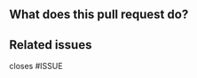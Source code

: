 ## What does this pull request do?

<!-- Comment:
Here you can explain the changes made on the PR.
-->

## Related issues
closes #ISSUE
